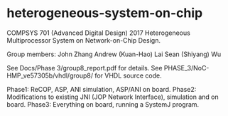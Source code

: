 # heterogeneous-system-on-chip
COMPSYS 701 (Advanced Digital Design) 2017 Heterogeneous Multiprocessor System on Network-on-Chip Design.

Group members:
John Zhang
Andrew (Kuan-Hao) Lai
Sean (Shiyang) Wu

See Docs/Phase 3/group8_report.pdf for details.
See PHASE_3/NoC-HMP_ve57305b/vhdl/group8/ for VHDL source code.

Phase1: ReCOP, ASP, ANI simulation, ASP/ANI on board.
Phase2: Modifications to existing JNI (JOP Network Interface), simulation and on board.
Phase3: Everything on board, running a SystemJ program.
